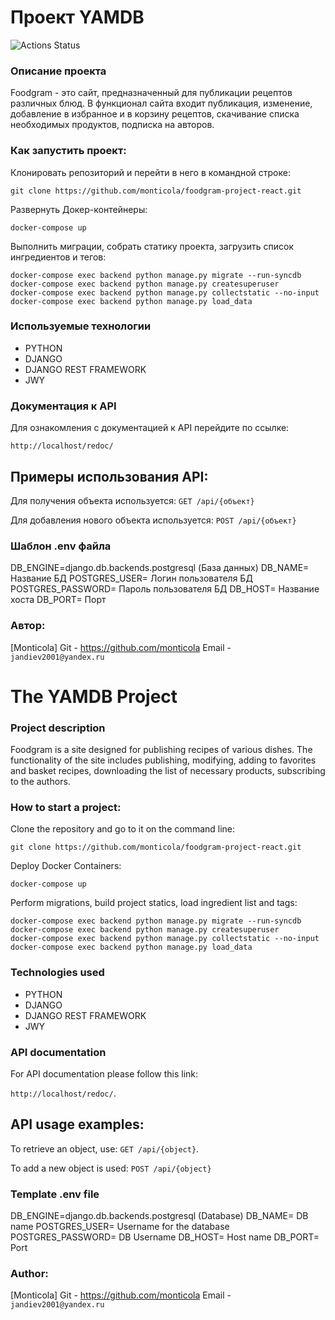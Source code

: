 # Проект YAMDB

![Actions Status](https://github.com/monticola145/foodgram-project-react/actions/workflows/foodgram_workflow.yml/badge.svg)

### Описание проекта

Foodgram - это сайт, предназначенный для публикации рецептов различных блюд. В функционал сайта входит публикация, изменение, добавление в избранное и в корзину рецептов, скачивание списка необходимых продуктов, подписка на авторов.

### Как запустить проект:

Клонировать репозиторий и перейти в него в командной строке:
```
git clone https://github.com/monticola/foodgram-project-react.git
```

Развернуть Докер-контейнеры:
```
docker-compose up
```

Выполнить миграции, собрать статику проекта, загрузить список ингредиентов и тегов:
```
docker-compose exec backend python manage.py migrate --run-syncdb
docker-compose exec backend python manage.py createsuperuser
docker-compose exec backend python manage.py collectstatic --no-input
docker-compose exec backend python manage.py load_data
```


### Используемые технологии

* PYTHON
* DJANGO
* DJANGO REST FRAMEWORK
* JWY


### Документация к API

Для ознакомления с документацией к API перейдите по ссылке:

```http://localhost/redoc/```

## Примеры использования API:

Для получения объекта используется:
```GET /api/{объект}```

Для добавления нового объекта используется:
```POST /api/{объект}```

### Шаблон .env файла

DB_ENGINE=django.db.backends.postgresql (База данных)
DB_NAME= Название БД
POSTGRES_USER= Логин пользователя БД
POSTGRES_PASSWORD= Пароль пользователя БД
DB_HOST= Название хоста
DB_PORT= Порт


### Автор:

[Monticola]
Git - https://github.com/monticola
Email - ```jandiev2001@yandex.ru```






# The YAMDB Project

### Project description

Foodgram is a site designed for publishing recipes of various dishes. The functionality of the site includes publishing, modifying, adding to favorites and basket recipes, downloading the list of necessary products, subscribing to the authors.

### How to start a project:

Clone the repository and go to it on the command line:
```
git clone https://github.com/monticola/foodgram-project-react.git
```

Deploy Docker Containers:
```
docker-compose up
```

Perform migrations, build project statics, load ingredient list and tags:
```
docker-compose exec backend python manage.py migrate --run-syncdb
docker-compose exec backend python manage.py createsuperuser
docker-compose exec backend python manage.py collectstatic --no-input
docker-compose exec backend python manage.py load_data
```
### Technologies used

* PYTHON
* DJANGO
* DJANGO REST FRAMEWORK
* JWY


### API documentation

For API documentation please follow this link:

``http://localhost/redoc/``.

## API usage examples:

To retrieve an object, use:
``GET /api/{object}``.

To add a new object is used:
``POST /api/{object}``

### Template .env file

DB_ENGINE=django.db.backends.postgresql (Database)
DB_NAME= DB name
POSTGRES_USER= Username for the database
POSTGRES_PASSWORD= DB Username
DB_HOST= Host name
DB_PORT= Port


### Author:

[Monticola]
Git - https://github.com/monticola
Email - ``jandiev2001@yandex.ru``
